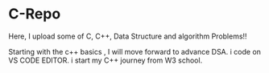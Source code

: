 # C-Repo 

Here, 
      I upload some of C, C++, Data Structure and algorithm Problems!!

Starting with the c++ basics , I will move forward to advance DSA.
 i code on VS CODE EDITOR.
 i start my C++ journey from W3 school.
